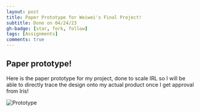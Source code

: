 ```yaml
---
layout: post
title: Paper Prototype for Weiwei's Final Project!
subtitle: Done on 04/24/23
gh-badge: [star, fork, follow]
tags: [Assignments]
comments: true
---
```


## Paper prototype!

Here is the paper prototype for my project, done to scale IRL so I will be able to directly trace the design onto my actual product once I get approval from Iris!

![Prototype](https://weiweilu081.github.io/assets/img/prototype.jpg) 
